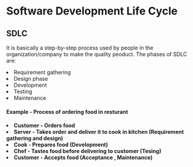 # Software Development Life Cycle

<h2> SDLC </h2>
<p> It is basically a step-by-step process used by people in the organization/company to make the quality peoduct.
  The phases of SDLC are: 
  <li> Requirement gathering </li> 
  <li>  Design phase </li>  
  <li> Development </li>  
  <li> Testing </li>  
  <li> Maintenance </li> 
  <h4> Example - Process of ordering food in resturant <h4>
   <li> Customer - Orders food </li> 
  <li>  Server - Takes order and deliver it to cook in kitchen (Requirement gathering and design) </li>  
  <li>  Cook - Prepares food (Development)</li>  
  <li> Chef - Tastes food before delivering to customer (Tesing) </li>  
  <li> Customer - Accepts food (Acceptance , Maintenance)</li> 
    
    
  
